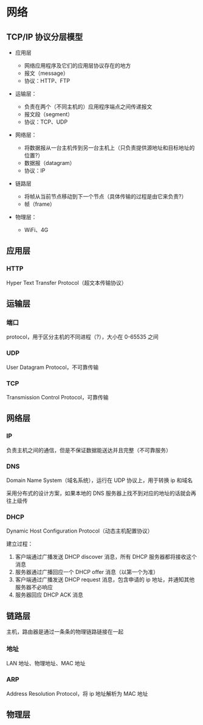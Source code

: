 # 网络
## TCP/IP 协议分层模型

- 应用层
  - 网络应用程序及它们的应用层协议存在的地方
  - 报文（message）
  - 协议：HTTP、FTP

- 运输层：
  - 负责在两个（不同主机的）应用程序端点之间传递报文
  - 报文段（segment）
  - 协议：TCP、UDP

- 网络层：
  - 将数据报从一台主机传到另一台主机上（只负责提供源地址和目标地址的位置?）
  - 数据报（datagram）
  - 协议：IP

- 链路层
  - 将帧从当前节点移动到下一个节点（具体传输的过程是由它来负责?）
  - 帧（frame）

- 物理层：
  - WiFi、4G

## 应用层
### HTTP

Hyper Text Transfer Protocol（超文本传输协议）

## 运输层
### 端口

protocol，用于区分主机的不同进程（?），大小在 0-65535 之间

### UDP

User Datagram Protocol，不可靠传输

### TCP

Transmission Control Protocol，可靠传输

## 网络层
### IP

负责主机之间的通信，但是不保证数据能送达并且完整（不可靠服务）

### DNS

Domain Name System（域名系统），运行在 UDP 协议上，用于转换 ip 和域名

采用分布式的设计方案，如果本地的 DNS 服务器上找不到对应的地址的话就会再往上级传

### DHCP

Dynamic Host Configuration Protocol（动态主机配置协议）

建立过程：

1. 客户端通过广播发送 DHCP discover 消息，所有 DHCP 服务器都将接收这个消息
2. 服务器通过广播回应一个 DHCP offer 消息（以第一个为准）
3. 客户端通过广播发送 DHCP request 消息，包含申请的 ip 地址，并通知其他服务器不必响应
4. 服务器回应 DHCP ACK 消息

## 链路层

主机，路由器是通过一条条的物理链路链接在一起

### 地址

LAN 地址、物理地址、MAC 地址

### ARP

Address Resolution Protocol，将 ip 地址解析为 MAC 地址

## 物理层







